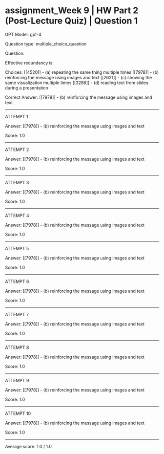 # assignment_Week 9 | HW Part 2 (Post-Lecture Quiz) | Question 1

GPT Model: gpt-4

Question type: multiple_choice_question

Question:
<div><p>Effective redundancy is:&nbsp;</p></div>

Choices:
[[4520]] - (a) repeating the same thing multiple times
[[7978]] - (b) reinforcing the message using images and text
[[2621]] - (c) showing the same visualization multiple times
[[3286]] - (d) reading text from slides during a presentation

Correct Answer:
[[7978]] - (b) reinforcing the message using images and text

****************************************

ATTEMPT 1

Answer: 
[[7978]] - (b) reinforcing the message using images and text

Score: 1.0

--------------------

ATTEMPT 2

Answer: 
[[7978]] - (b) reinforcing the message using images and text

Score: 1.0

--------------------

ATTEMPT 3

Answer: 
[[7978]] - (b) reinforcing the message using images and text

Score: 1.0

--------------------

ATTEMPT 4

Answer: 
[[7978]] - (b) reinforcing the message using images and text

Score: 1.0

--------------------

ATTEMPT 5

Answer: 
[[7978]] - (b) reinforcing the message using images and text

Score: 1.0

--------------------

ATTEMPT 6

Answer: 
[[7978]] - (b) reinforcing the message using images and text

Score: 1.0

--------------------

ATTEMPT 7

Answer: 
[[7978]] - (b) reinforcing the message using images and text

Score: 1.0

--------------------

ATTEMPT 8

Answer: 
[[7978]] - (b) reinforcing the message using images and text

Score: 1.0

--------------------

ATTEMPT 9

Answer: 
[[7978]] - (b) reinforcing the message using images and text

Score: 1.0

--------------------

ATTEMPT 10

Answer: 
[[7978]] - (b) reinforcing the message using images and text

Score: 1.0

--------------------

Average score: 1.0 / 1.0
